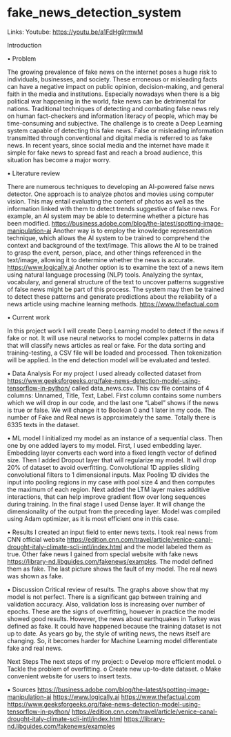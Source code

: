 # fake_news_detection_system
Links:
Youtube: https://youtu.be/a1FdHg9rmwM


Introduction

•	Problem

The growing prevalence of fake news on the internet poses a huge risk to individuals, businesses, and society. These erroneous or misleading facts can have a negative impact on public opinion, decision-making, and general faith in the media and institutions. Especially nowadays when there is a big political war happening in the world, fake news can be detrimental for nations. Traditional techniques of detecting and combating false news rely on human fact-checkers and information literacy of people, which may be time-consuming and subjective. The challenge is to create a Deep Learning system capable of detecting this fake news. 
False or misleading information transmitted through conventional and digital media is referred to as fake news. In recent years, since social media and the internet have made it simple for fake news to spread fast and reach a broad audience, this situation has become a major worry.  

•	Literature review

There are numerous techniques to developing an AI-powered false news detector. One approach is to analyze photos and movies using computer vision. This may entail evaluating the content of photos as well as the information linked with them to detect trends suggestive of false news. For example, an AI system may be able to determine whether a picture has been modified. https://business.adobe.com/blog/the-latest/spotting-image-manipulation-ai 
Another way is to employ the knowledge representation technique, which allows the AI system to be trained to comprehend the context and background of the text/image. This allows the AI to be trained to grasp the event, person, place, and other things referenced in the text/image, allowing it to determine whether the news is accurate. https://www.logically.ai 
Another option is to examine the text of a news item using natural language processing (NLP) tools. Analyzing the syntax, vocabulary, and general structure of the text to uncover patterns suggestive of false news might be part of this process. The system may then be trained to detect these patterns and generate predictions about the reliability of a news article using machine learning methods. https://www.thefactual.com 

•	Current work

In this project work I will create Deep Learning model to detect if the news if fake or not. It will use neural networks to model complex patterns in data that will classify news articles as real or fake. For the data sorting and training-testing, a CSV file will be loaded and processed. Then tokenization will be applied. In the end detection model will be evaluated and tested. 

•	Data Analysis
For my project I used already collected dataset from https://www.geeksforgeeks.org/fake-news-detection-model-using-tensorflow-in-python/ called data_news.csv. This csv file contains of 4 columns: Unnamed, Title, Text, Label. First column contains some numbers which we will drop in our code, and the last one “Label” shows if the news is true or false. We will change it to Boolean 0 and 1 later in my code. The number of Fake and Real news is approximately the same. Totally there is 6335 texts in the dataset. 

  

•	ML model
I initialized my model as an instance of a sequential class. Then one by one added layers to my model. First, I used embedding layer. Embedding layer converts each word into a fixed length vector of defined size. Then I added Dropout layer that will regularize my model. It will drop 20% of dataset to avoid overfitting. Convolutional 1D applies sliding convolutional filters to 1 dimensional inputs. Max Pooling 1D divides the input into pooling regions in my case with pool size 4 and then computes the maximum of each region. Next added the LTM layer makes additive interactions, that can help improve gradient flow over long sequences during training. In the final stage I used Dense layer. It will change the dimensionality of the output from the preceding layer. Model was compiled using Adam optimizer, as it is most efficient one in this case.

 

•	Results
I created an input field to enter news texts. I took real news from CNN official website https://edition.cnn.com/travel/article/venice-canal-drought-italy-climate-scli-intl/index.html and the model labeled them as true. Other fake news I gained from special website with fake news https://library-nd.libguides.com/fakenews/examples. The model defined them as fake. The last picture shows the fault of my model. The real news was shown as fake.
       



•	Discussion
Critical review of results.
The graphs above show that my model is not perfect. There is a significant gap between training and validation accuracy. Also, validation loss is increasing over number of epochs. These are the signs of overfitting, however in practice the model showed good results. However, the news about earthquakes in Turkey was defined as fake. It could have happened because the training dataset is not up to date. As years go by, the style of writing news, the news itself are changing. So, it becomes harder for Machine Learning model differentiate fake and real news.

Next Steps
The next steps of my project:
o	Develop more efficient model. 
o	Tackle the problem of overfitting.
o	Create new up-to-date dataset.
o	Make convenient website for users to insert texts.

•	Sources
https://business.adobe.com/blog/the-latest/spotting-image-manipulation-ai 
https://www.logically.ai
https://www.thefactual.com 
https://www.geeksforgeeks.org/fake-news-detection-model-using-tensorflow-in-python/
https://edition.cnn.com/travel/article/venice-canal-drought-italy-climate-scli-intl/index.html
https://library-nd.libguides.com/fakenews/examples


